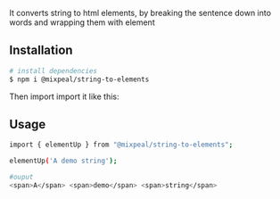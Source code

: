 It converts string to html elements, by breaking the sentence down into words and wrapping them with <span> element


## Installation

```bash
# install dependencies
$ npm i @mixpeal/string-to-elements
```
Then import import it like this:

## Usage
```bash
import { elementUp } from "@mixpeal/string-to-elements";

elementUp('A demo string');

#ouput
<span>A</span> <span>demo</span> <span>string</span>
```